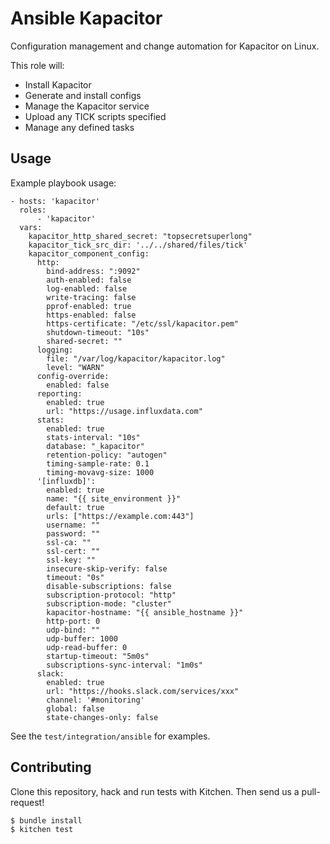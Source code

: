 # Ansible Kapacitor

Configuration management and change automation for Kapacitor on Linux.

This role will:
* Install Kapacitor
* Generate and install configs
* Manage the Kapacitor service
* Upload any TICK scripts specified
* Manage any defined tasks

## Usage

Example playbook usage:

```
- hosts: 'kapacitor'
  roles:
      - 'kapacitor'
  vars:
    kapacitor_http_shared_secret: "topsecretsuperlong"
    kapacitor_tick_src_dir: '../../shared/files/tick'
    kapacitor_component_config:
      http:
        bind-address: ":9092"
        auth-enabled: false
        log-enabled: false
        write-tracing: false
        pprof-enabled: true
        https-enabled: false
        https-certificate: "/etc/ssl/kapacitor.pem"
        shutdown-timeout: "10s"
        shared-secret: ""
      logging:
        file: "/var/log/kapacitor/kapacitor.log"
        level: "WARN"
      config-override:
        enabled: false
      reporting:
        enabled: true
        url: "https://usage.influxdata.com"
      stats:
        enabled: true
        stats-interval: "10s"
        database: "_kapacitor"
        retention-policy: "autogen"
        timing-sample-rate: 0.1
        timing-movavg-size: 1000
      '[influxdb]':
        enabled: true
        name: "{{ site_environment }}"
        default: true
        urls: ["https://example.com:443"]
        username: ""
        password: ""
        ssl-ca: ""
        ssl-cert: ""
        ssl-key: ""
        insecure-skip-verify: false
        timeout: "0s"
        disable-subscriptions: false
        subscription-protocol: "http"
        subscription-mode: "cluster"
        kapacitor-hostname: "{{ ansible_hostname }}"
        http-port: 0
        udp-bind: ""
        udp-buffer: 1000
        udp-read-buffer: 0
        startup-timeout: "5m0s"
        subscriptions-sync-interval: "1m0s"
      slack:
        enabled: true
        url: "https://hooks.slack.com/services/xxx"
        channel: '#monitoring'
        global: false
        state-changes-only: false

```

See the `test/integration/ansible` for examples.

## Contributing

Clone this repository, hack and run tests with Kitchen. Then send us a pull-request!

```
$ bundle install
$ kitchen test
```
